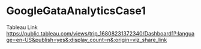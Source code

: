 # GoogleGataAnalyticsCase1
Tableau Link
https://public.tableau.com/views/trip_16808231372340/Dashboard1?:language=en-US&publish=yes&:display_count=n&:origin=viz_share_link
